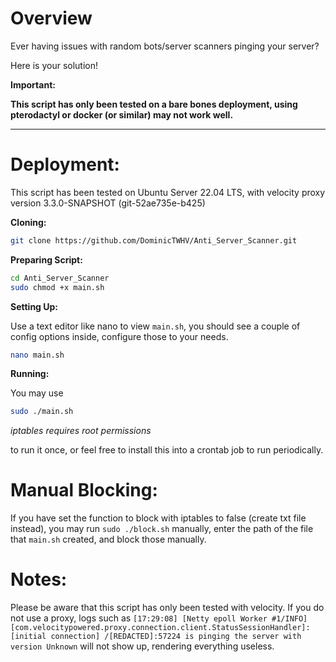 # Overview

Ever having issues with random bots/server scanners pinging your server?

Here is your solution!

**Important:**

**This script has only been tested on a bare bones deployment, using pterodactyl or docker (or similar) may not work well.**

------------------------------------------------------

# Deployment:

This script has been tested on Ubuntu Server 22.04 LTS, with velocity proxy version 3.3.0-SNAPSHOT (git-52ae735e-b425)


**Cloning:**

```bash
git clone https://github.com/DominicTWHV/Anti_Server_Scanner.git
```

**Preparing Script:**

```bash
cd Anti_Server_Scanner
sudo chmod +x main.sh
```


**Setting Up:**

Use a text editor like nano to view `main.sh`, you should see a couple of config options inside, configure those to your needs.

```bash
nano main.sh
```


**Running:**

You may use

```bash
sudo ./main.sh
```

_iptables requires root permissions_

to run it once, or feel free to install this into a crontab job to run periodically.

# Manual Blocking:

If you have set the function to block with iptables to false (create txt file instead), you may run `sudo ./block.sh` manually, enter the path of the file that `main.sh` created, and block those manually.


# Notes:

Please be aware that this script has only been tested with velocity. If you do not use a proxy, logs such as `[17:29:08] [Netty epoll Worker #1/INFO] [com.velocitypowered.proxy.connection.client.StatusSessionHandler]: [initial connection] /[REDACTED]:57224 is pinging the server with version Unknown` will not show up, rendering everything useless.
